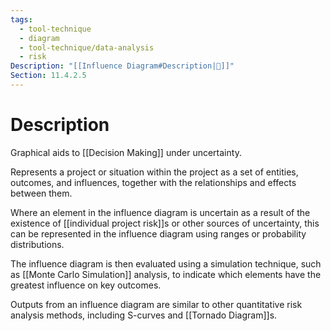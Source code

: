 ```yaml
---
tags:
  - tool-technique
  - diagram
  - tool-technique/data-analysis
  - risk
Description: "[[Influence Diagram#Description|📝]]"
Section: 11.4.2.5
---
```

# Description
Graphical aids to [[Decision Making]] under uncertainty.

Represents a project or situation within the project as a set of entities, outcomes, and influences, together with the relationships and effects between them.

Where an element in the influence diagram is uncertain as a result of the existence of [[individual project risk]]s or other sources of uncertainty, this can be represented in the influence diagram using ranges or probability distributions.

The influence diagram is then evaluated using a simulation technique, such as [[Monte Carlo Simulation]] analysis, to indicate which elements have the greatest influence on key outcomes.

Outputs from an influence diagram are similar to other quantitative risk analysis methods, including S-curves and [[Tornado Diagram]]s.
